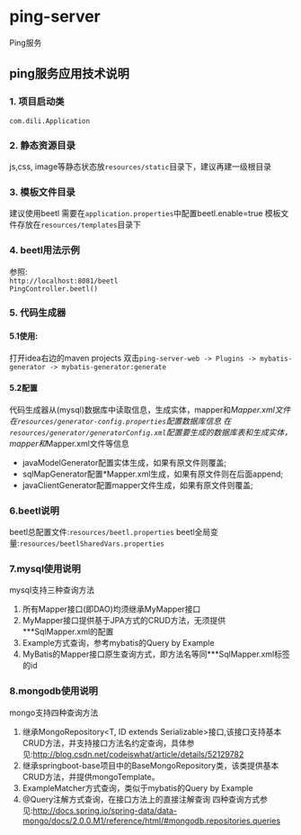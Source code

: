 # ping-server
Ping服务

## ping服务应用技术说明

### 1. 项目启动类
`com.dili.Application`
### 2. 静态资源目录
js,css, image等静态状态放`resources/static`目录下，建议再建一级根目录
### 3. 模板文件目录
建议使用beetl
需要在`application.properties`中配置beetl.enable=true
模板文件存放在`resources/templates`目录下
### 4. beetl用法示例
参照:<br/>
`http://localhost:8081/beetl`<br/>
`PingController.beetl()`
### 5. 代码生成器
#### 5.1使用:
打开idea右边的maven projects 
双击`ping-server-web -> Plugins -> mybatis-generator -> mybatis-generator:generate`
#### 5.2配置
代码生成器从(mysql)数据库中读取信息，生成实体，mapper和*Mapper.xml文件
在`resources/generator-config.properties`配置数据库信息
在`resources/generator/generatorConfig.xml`配置要生成的数据库表和生成实体，mapper和*Mapper.xml文件等信息
- javaModelGenerator配置实体生成，如果有原文件则覆盖;
- sqlMapGenerator配置*Mapper.xml生成，如果有原文件则在后面append;
- javaClientGenerator配置mapper文件生成，如果有原文件则覆盖;
### 6.beetl说明
beetl总配置文件:`resources/beetl.properties`
beetl全局变量:`resources/beetlSharedVars.properties`
### 7.mysql使用说明
mysql支持三种查询方法
1. 所有Mapper接口(即DAO)均须继承MyMapper接口
2. MyMapper接口提供基于JPA方式的CRUD方法，无须提供***SqlMapper.xml的配置
3. Example方式查询，参考mybatis的Query by Example
4. MyBatis的Mapper接口原生查询方式，即方法名等同***SqlMapper.xml标签的id
### 8.mongodb使用说明
mongo支持四种查询方法
1. 继承MongoRepository<T, ID extends Serializable>接口,该接口支持基本CRUD方法，并支持接口方法名约定查询，具体参见:http://blog.csdn.net/codeiswhat/article/details/52129782
2. 继承springboot-base项目中的BaseMongoRepository<E>类，该类提供基本CRUD方法，并提供mongoTemplate。
3. ExampleMatcher方式查询，类似于mybatis的Query by Example
4. @Query注解方式查询，在接口方法上的直接注解查询
四种查询方式参见:http://docs.spring.io/spring-data/data-mongo/docs/2.0.0.M1/reference/html/#mongodb.repositories.queries






